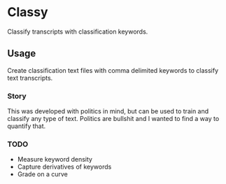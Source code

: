 # Classy
Classify transcripts with classification keywords.


## Usage
Create classification text files with comma delimited keywords to classify text transcripts.


### Story
This was developed with politics in mind, but can be used to train and classify any type of text.
Politics are bullshit and I wanted to find a way to quantify that.


### TODO
- Measure keyword density
- Capture derivatives of keywords
- Grade on a curve
